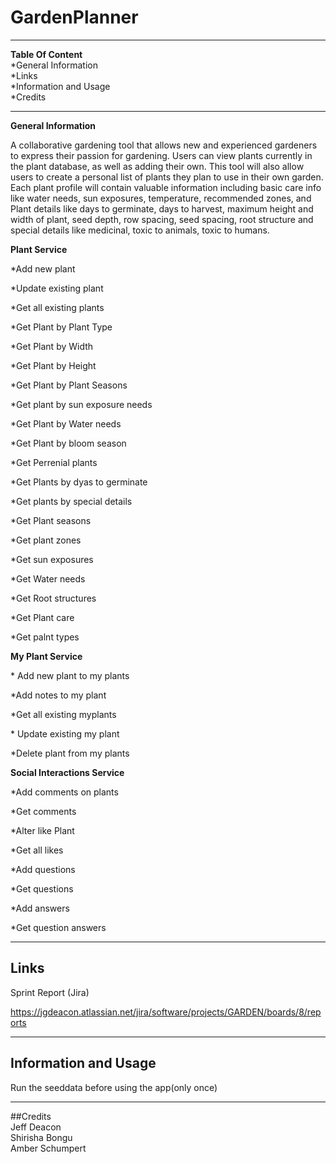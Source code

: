 # GardenPlanner

****
**Table Of Content**  
\*General Information  
\*Links  
\*Information and Usage  
\*Credits  

****
**General Information**  

A collaborative gardening tool that allows new and experienced gardeners to express their passion for gardening. Users can view plants currently in the plant database,
as well as adding their own. This tool will also allow users to create a personal list of plants they plan to use in their own garden. Each plant profile will contain 
valuable information including basic care info like water needs, sun exposures, temperature, recommended zones, and Plant details like days to germinate, days to harvest, 
maximum height and width of plant, seed depth, row spacing, seed spacing, root structure and special details like medicinal, toxic to animals, toxic to humans.

**Plant Service**
 
\*Add new plant

\*Update existing plant

\*Get all existing plants

\*Get Plant by Plant Type

\*Get Plant by Width

\*Get Plant by Height

\*Get Plant by Plant Seasons

\*Get plant by sun exposure needs

\*Get Plant by Water needs

\*Get Plant by bloom season

\*Get Perrenial plants

\*Get Plants by dyas to germinate

\*Get plants by special details

\*Get Plant seasons

\*Get plant zones

\*Get sun exposures

\*Get Water needs

\*Get Root structures

\*Get Plant care

\*Get palnt types


**My Plant Service**

\* Add new plant to my plants

\*Add notes to my plant

\*Get all existing myplants

\* Update existing my plant

\*Delete plant from my plants

**Social Interactions Service**

\*Add comments on plants

\*Get comments

\*Alter like Plant

\*Get all likes

\*Add questions

\*Get questions

\*Add answers

\*Get question answers

****
## Links  
Sprint Report (Jira) 

https://jgdeacon.atlassian.net/jira/software/projects/GARDEN/boards/8/reports

****
## Information and Usage  

Run the seeddata before using the app(only once)

****
##Credits  
Jeff Deacon  
Shirisha Bongu  
Amber Schumpert
